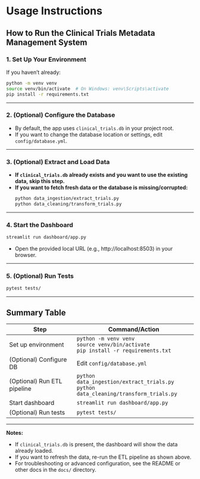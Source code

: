 # Usage Instructions

## How to Run the Clinical Trials Metadata Management System

### 1. Set Up Your Environment

If you haven’t already:
```bash
python -m venv venv
source venv/bin/activate  # On Windows: venv\Scripts\activate
pip install -r requirements.txt
```

---

### 2. (Optional) Configure the Database

- By default, the app uses `clinical_trials.db` in your project root.
- If you want to change the database location or settings, edit `config/database.yml`.

---

### 3. (Optional) Extract and Load Data

- **If `clinical_trials.db` already exists and you want to use the existing data, skip this step.**
- **If you want to fetch fresh data or the database is missing/corrupted:**
  ```bash
  python data_ingestion/extract_trials.py
  python data_cleaning/transform_trials.py
  ```

---

### 4. Start the Dashboard

```bash
streamlit run dashboard/app.py
```

- Open the provided local URL (e.g., http://localhost:8503) in your browser.

---

### 5. (Optional) Run Tests

```bash
pytest tests/
```

---

## Summary Table

| Step                        | Command/Action                                      |
|-----------------------------|-----------------------------------------------------|
| Set up environment          | `python -m venv venv`<br>`source venv/bin/activate`<br>`pip install -r requirements.txt` |
| (Optional) Configure DB     | Edit `config/database.yml`                          |
| (Optional) Run ETL pipeline | `python data_ingestion/extract_trials.py`<br>`python data_cleaning/transform_trials.py` |
| Start dashboard             | `streamlit run dashboard/app.py`                    |
| (Optional) Run tests        | `pytest tests/`                                     |

---

**Notes:**
- If `clinical_trials.db` is present, the dashboard will show the data already loaded.
- If you want to refresh the data, re-run the ETL pipeline as shown above.
- For troubleshooting or advanced configuration, see the README or other docs in the `docs/` directory. 